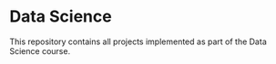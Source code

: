 # Data Science 
This repository contains all projects implemented as part of the Data Science course.